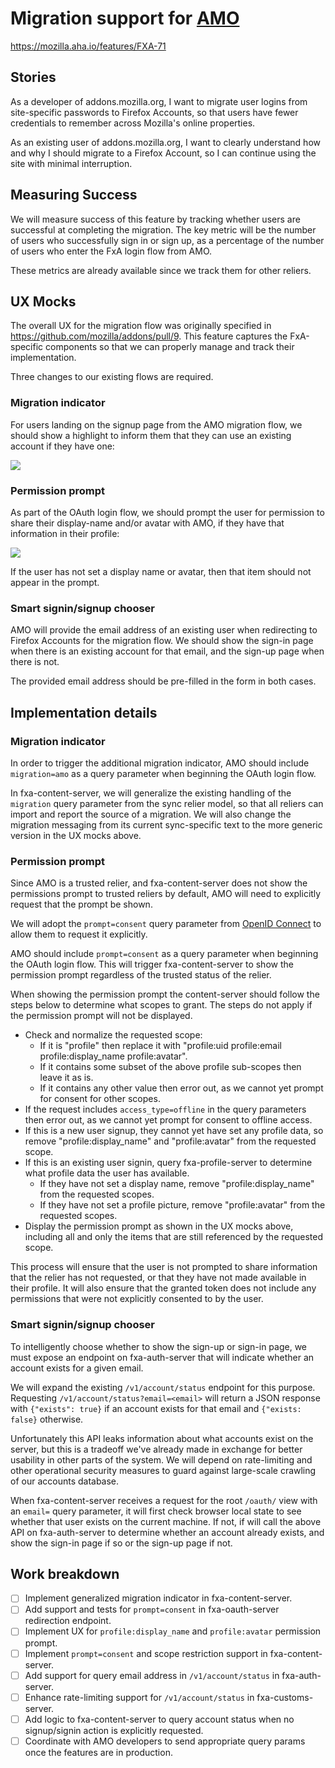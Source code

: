 
Migration support for [AMO](https://addons.mozilla.org/)
========================================================

https://mozilla.aha.io/features/FXA-71

## Stories

As a developer of addons.mozilla.org,
I want to migrate user logins from site-specific passwords
to Firefox Accounts,
so that users have fewer credentials to remember
across Mozilla's online properties.

As an existing user of addons.mozilla.org,
I want to clearly understand how and why
I should migrate to a Firefox Account,
so I can continue using the site
with minimal interruption.


## Measuring Success

We will measure success of this feature
by tracking whether users are successful
at completing the migration.
The key metric will be
the number of users who successfully sign in or sign up,
as a percentage of the number of users
who enter the FxA login flow from AMO.

These metrics are already available
since we track them for other reliers.


## UX Mocks

The overall UX for the migration flow
was originally specified in https://github.com/mozilla/addons/pull/9.
This feature captures the FxA-specific components
so that we can properly manage and track their implementation.

Three changes to our existing flows are required.

### Migration indicator

For users landing on the signup page
from the AMO migration flow,
we should show a highlight to inform them
that they can use an existing account
if they have one:

![](migration-indicator.png)

### Permission prompt

As part of the OAuth login flow,
we should prompt the user for permission
to share their display-name and/or avatar with AMO,
if they have that information in their profile:

![](permission-prompt.png)

If the user has not set a display name or avatar,
then that item should not appear in the prompt.

### Smart signin/signup chooser

AMO will provide the email address of an existing user
when redirecting to Firefox Accounts
for the migration flow.
We should show the sign-in page
when there is an existing account for that email,
and the sign-up page when there is not.

The provided email address
should be pre-filled in the form
in both cases.


## Implementation details

### Migration indicator

In order to trigger the additional migration indicator,
AMO should include `migration=amo` as a query parameter
when beginning the OAuth login flow.

In fxa-content-server,
we will generalize the existing handling
of the `migration` query parameter
from the sync relier model,
so that all reliers can import and report
the source of a migration.
We will also change the migration messaging
from its current sync-specific text
to the more generic version in the UX mocks above.

### Permission prompt

Since AMO is a trusted relier,
and fxa-content-server does not show the permissions prompt
to trusted reliers by default,
AMO will need to explicitly request that the prompt be shown.

We will adopt the `prompt=consent` query parameter
from [OpenID Connect](http://openid.net/specs/openid-connect-core-1_0.html#AuthRequest)
to allow them to request it explicitly.

AMO should include `prompt=consent` as a query parameter
when beginning the OAuth login flow.
This will trigger fxa-content-server to show the permission prompt
regardless of the trusted status of the relier.

When showing the permission prompt
the content-server should follow the steps below
to determine what scopes to grant.
The steps do not apply
if the permission prompt will not be displayed.

* Check and normalize the requested scope:
  * If it is "profile" then replace it with
    "profile:uid profile:email profile:display_name profile:avatar".
  * If it contains some subset of the above profile sub-scopes
    then leave it as is.
  * If it contains any other value then error out,
    as we cannot yet prompt for consent for other scopes.
* If the request includes `access_type=offline` in the query parameters
  then error out,
  as we cannot yet prompt for consent to offline access.
* If this is a new user signup,
  they cannot yet have set any profile data,
  so remove "profile:display_name" and "profile:avatar"
  from the requested scope.
* If this is an existing user signin,
  query fxa-profile-server to determine
  what profile data the user has available.
  * If they have not set a display name,
    remove "profile:display_name" from the requested scopes.
  * If they have not set a profile picture,
    remove "profile:avatar" from the requested scopes.
* Display the permission prompt
  as shown in the UX mocks above,
  including all and only the items that are
  still referenced by the requested scope.

This process will ensure that
the user is not prompted to share information
that the relier has not requested,
or that they have not made available in their profile.
It will also ensure that the granted token
does not include any permissions
that were not explicitly consented to by the user.

### Smart signin/signup chooser

To intelligently choose whether to show
the sign-up or sign-in page,
we must expose an endpoint on fxa-auth-server
that will indicate whether an account exists
for a given email.

We will expand the existing `/v1/account/status` endpoint for this purpose.
Requesting `/v1/account/status?email=<email>`
will return a JSON response
with `{"exists": true}` if an account exists for that email
and `{"exists: false}` otherwise.

Unfortunately this API leaks information
about what accounts exist on the server,
but this is a tradeoff we've already made
in exchange for better usability
in other parts of the system.
We will depend on rate-limiting
and other operational security measures
to guard against large-scale crawling
of our accounts database.

When fxa-content-server receives a request
for the root `/oauth/` view with an `email=` query parameter,
it will first check browser local state
to see whether that user exists on the current machine.
If not, if will call the above API on fxa-auth-server
to determine whether an account already exists,
and show the sign-in page if so
or the sign-up page if not.


## Work breakdown

* [ ] Implement generalized migration indicator in fxa-content-server.
* [ ] Add support and tests for `prompt=consent`
      in fxa-oauth-server redirection endpoint.
* [ ] Implement UX for `profile:display_name`
      and `profile:avatar` permission prompt.
* [ ] Implement `prompt=consent` and scope restriction support
      in fxa-content-server.
* [ ] Add support for query email address in `/v1/account/status`
      in fxa-auth-server.
* [ ] Enhance rate-limiting support for `/v1/account/status`
      in fxa-customs-server.
* [ ] Add logic to fxa-content-server to query account status
      when no signup/signin action is explicitly requested.
* [ ] Coordinate with AMO developers to send appropriate query params
      once the features are in production.
